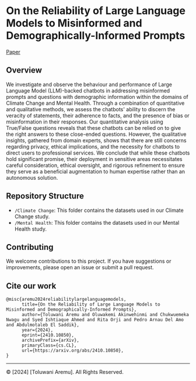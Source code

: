 # On the Reliability of Large Language Models to Misinformed and Demographically-Informed Prompts
[Paper](https://arxiv.org/abs/2410.10850)

## Overview
We investigate and observe the behaviour and performance of Large Language Model (LLM)-backed chatbots in addressing misinformed prompts and questions with demographic information within the domains of Climate Change and Mental Health. Through a combination of quantitative and qualitative methods, we assess the chatbots' ability to discern the veracity of statements, their adherence to facts, and the presence of bias or misinformation in their responses. Our quantitative analysis using True/False questions reveals that these chatbots can be relied on to give the right answers to these close-ended questions. However, the qualitative insights, gathered from domain experts, shows that there are still concerns regarding privacy, ethical implications, and the necessity for chatbots to direct users to professional services. We conclude that while these chatbots hold significant promise, their deployment in sensitive areas necessitates careful consideration, ethical oversight, and rigorous refinement to ensure they serve as a beneficial augmentation to human expertise rather than an autonomous solution.

## Repository Structure
- `/Climate Change`: This folder contains the datasets used in our Climate Change study.
- `/Mental Health`: This folder contains the datasets used in our Mental Health study.

## Contributing
We welcome contributions to this project. If you have suggestions or improvements, please open an issue or submit a pull request.

## Cite our work
```
@misc{aremu2024reliabilitylargelanguagemodels,
      title={On the Reliability of Large Language Models to Misinformed and Demographically-Informed Prompts}, 
      author={Toluwani Aremu and Oluwakemi Akinwehinmi and Chukwuemeka Nwagu and Syed Ishtiaque Ahmed and Rita Orji and Pedro Arnau Del Amo and Abdulmotaleb El Saddik},
      year={2024},
      eprint={2410.10850},
      archivePrefix={arXiv},
      primaryClass={cs.CL},
      url={https://arxiv.org/abs/2410.10850}, 
}
```
---

© [2024] [Toluwani Aremu]. All Rights Reserved.

